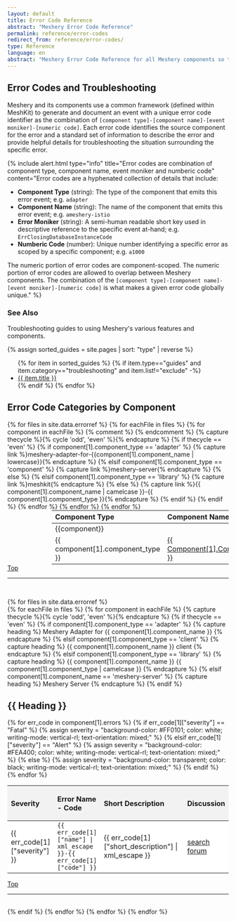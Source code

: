 ```yaml
---
layout: default
title: Error Code Reference
abstract: "Meshery Error Code Reference"
permalink: reference/error-codes
redirect_from: reference/error-codes/
type: Reference
language: en
abstract: "Meshery Error Code Reference for all Meshery components so that you can troubleshoot issues."
---
```


<style>

.title {
  text-transform: capitalize;
}
div.error-heading {
  text-transform: uppercase;
}
p.error-details {
    margin-left: 1.5rem;
    font-size: 1rem;
    text-wrap: wrap;
    width:85%
}
td {
  vertical-align: middle;
}
.tbl-head-row{
  background-color:#F2F2F2;
  text-align: left
}
.tbl-head-row .error-name-code{
  /* display:flex; */
  justify-content:space-between;
  align-items:flex-end;
  height:5rem;
}

.tbl .tbl-body .tbl-body-row{
  background-color:#FFFFFF;
}

.tbl .tbl-body .tbl-body-row.hover-effect:hover{
  background-color:#ccfff9;
  cursor:pointer;
}

.tbl-body-row .error-name-code{
  /* display:flex; */
  justify-content:flex-start;
}

.tbl .tbl-body .tbl-hidden-row{
  visibility:hidden;
  display:none;
  background-color:#FAFAFA;
  width:100%
}

</style>

<script type="text/javascript">
    function toggle_visibility(id) {
       var e = document.getElementById(id);
       if(e.style.visibility == 'visible') {
          e.style.display = 'none';
          e.style.visibility = 'hidden';
      }
       else {
          e.style.display = 'table-row';
          e.style.visibility = 'visible';
          }
    }
</script>

## Error Codes and Troubleshooting

Meshery and its components use a common framework (defined within MeshKit) to generate and document an event with a unique error code identifier as the combination of `[component type]-[component name]-[event moniker]-[numeric code]`. Each error code identifies the source component for the error and a standard set of information to describe the error and provide helpful details for troubleshooting the situation surrounding the specific error.

{% include alert.html type="info" title="Error codes are combination of component type, component name, event moniker and numberic code" content="Error codes are a hyphenated collection of details that include:

<ul>
<li><b>Component Type</b> (string): The type of the component that emits this error event; e.g. <code>adapter</code></li>
<li><b>Component Name</b> (string): The name of the component that emits this error event; e.g. <code>ameshery-istio</code></li>
<li><b>Error Moniker</b> (string): A semi-human readable short key used in descriptive reference to the specific event at-hand; e.g. <code>ErrClosingDatabaseInstanceCode</code></li>
<li><b>Numberic Code</b> (number): Unique number identifying a specific error as scoped by a specific component; e.g. <code>a1000</code></li>
</ul>
The numeric portion of error codes are component-scoped. The numeric portion of error codes are allowed to overlap between Meshery components. The combination of the <code>[component type]-[component name]-[event moniker]-[numeric code]</code> is what makes a given error code globally unique." %}

### See Also

Troubleshooting guides to using Meshery's various features and components.

{% assign sorted_guides = site.pages | sort: "type" | reverse %}

<ul>
    {% for item in sorted_guides %}
    {% if item.type=="guides" and item.category=="troubleshooting" and item.list!="exclude"  -%}
      <li><a href="{{ site.baseurl }}{{ item.url }}">{{ item.title }}</a></li>
      {% endif %}
    {% endfor %}
</ul>

## Error Code Categories by Component

<table style="margin:auto;padding-right:25%; padding-left:20%;">
<thead>
  <tr>
    <th style="text-align:left">Component Type</th>
    <th style="text-align:left">Component Name</th>
  </tr>
</thead>
<tbody>
  {% for files in site.data.errorref %}
    {% for eachFile in files %}
      {% for component in eachFile  %}
          {% comment %} <tr><td colspan="2">{{component}}</td></tr> {% endcomment %}
           {% capture thecycle %}{% cycle 'odd', 'even' %}{% endcapture %}
            {% if thecycle == 'even' %} 
            {% if component[1].component_type == 'adapter' %}
              {% capture link %}meshery-adapter-for-{{component[1].component_name | lowercase}}{% endcapture %}
            {% elsif component[1].component_type == 'component' %}
               {% capture link %}meshery-server{% endcapture %}
            {% else %}
            {% elsif component[1].component_type == 'library' %}
               {% capture link %}meshkit{% endcapture %}
            {% else %}
              {% capture link %}{{ component[1].component_name  | camelcase }}-{{ component[1].component_type }}{% endcapture %}      
            {% endif %}
            <tr>
              <td style="text-align:left">{{ component[1].component_type }}</td>
              <td class="title"><a href="#{{ link}}">{{ component[1].component_name }}</a></td>
            </tr>
        {% endif %}
      {% endfor %}
    {% endfor %}
  {% endfor %}
</tbody>
</table>
 <a href="#error-code-reference">Top</a>
  <hr>
  <br>

{% for files in site.data.errorref %}  
 {% for eachFile in files %}
{% for component in eachFile %}
{% capture thecycle %}{% cycle 'odd', 'even' %}{% endcapture %}
{% if thecycle == 'even' %}
{% if component[1].component_type == 'adapter' %}
{% capture heading %}
Meshery Adapter for {{ component[1].component_name }}
{% endcapture %}
{% elsif component[1].component_type == 'client' %}
{% capture heading %}
{{ component[1].component_name }} client
{% endcapture %}
{% elsif component[1].component_type == 'library' %}
{% capture heading %}
{{ component[1].component_name }} {{ component[1].component_type | camelcase }}
{% endcapture %}
{% elsif component[1].component_name == 'meshery-server' %}
{% capture heading %}
Meshery Server
{% endcapture %}
{% endif %}

<h2 class="title">{{ heading }}</h2>
<table class="tbl">
  <thead>
    <tr class="tbl-head-row">
      <th style="width:5%">Severity</th>
      <th class="error-name-code"><span>Error Name - Code</span></th>
      <th style="width:85%">Short Description</th>
      <th>Discussion</th>
    </tr>
  </thead>
  <tbody class="tbl-body">
    {% for err_code in component[1].errors %}
      {% if err_code[1]["severity"] == "Fatal" %}
        {% assign severity = "background-color: #FF0101; color: white; writing-mode: vertical-rl;
text-orientation: mixed;" %}
      {% elsif err_code[1]["severity"] == "Alert" %}
        {% assign severity = "background-color: #FEA400; color: white; writing-mode: vertical-rl;
text-orientation: mixed;" %}
      {% else %}
        {% assign severity = "background-color: transparent; color: black; writing-mode: vertical-rl;
text-orientation: mixed;" %}
      {% endif %}
      <tr class="tbl-body-row hover-effect" onclick="toggle_visibility('{{ component[1].component_name }}-{{ err_code[1]["name"] }}-more-info');">
        <td style="{{ severity }}">{{ err_code[1]["severity"] }}</td>
        <td id="{{ heading | slugify }}-{{err_code[1]["code"] }}" class="error-name-code">
          <code>{{ err_code[1]["name"] | xml_escape }}-{{ err_code[1]["code"] }}</code>
        </td>
        <td>{{ err_code[1]["short_description"] | xml_escape }}</td>
        <td><a href="https://meshery.io/community#community-forums/search?q={{ err_code[1]['name'] | xml_escape }}-{{ err_code[1]['code'] }}" target="_blank">search forum</a></td>
      </tr>
      <tr id="{{ component[1].component_name }}-{{ err_code[1]["name"] }}-more-info" class="tbl-hidden-row">
        <td style="word-break:break-all;" colspan="4">
          <div class="error-heading">Long Description</div>
          <p class="error-details">{{ err_code[1]["long_description"] | xml_escape }}</p>
          <div class="error-heading">Probable Cause</div>
          <p class="error-details">{{ err_code[1]["probable_cause"] | xml_escape }}</p>
          <div class="error-heading">Suggested Remediation</div>
          <p class="error-details">{{ err_code[1]["suggested_remediation"] | xml_escape }}</p>
        </td>
      </tr>
    {% endfor %}
  </tbody>
</table>
<a href="#error-code-reference">Top</a>
<hr>
<br>
{% endif %}
{% endfor %}
{% endfor %}
{% endfor %}
